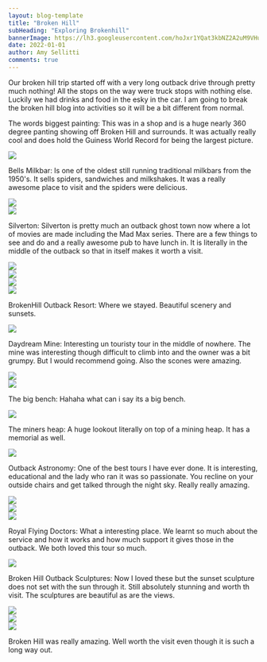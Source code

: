 ```yaml
---
layout: blog-template
title: "Broken Hill"
subHeading: "Exploring Brokenhill"
bannerImage: https://lh3.googleusercontent.com/hoJxr1YQat3kbNZ2A2uM9VHuhLALYibPJNsBoKVakOccID7xXqVhjpFdiuivL8pARHa-CN7ZOSioah5AI3mB3MZ8aK-lSHnp-wFj5SES3ghVOmW7uvWhsLVQI7JDn1YZguROeoNZiL8=w2400
date: 2022-01-01
author: Amy Sellitti
comments: true
---
```


Our broken hill trip started off with a very long outback drive through pretty much nothing! All the stops on the way were truck stops with nothing else. Luckily we had drinks and food in the esky in the car. I am going to break the broken hill blog into activities so it will be a bit different from normal.

The words biggest painting:
This was in a shop and is a huge nearly 360 degree panting showing off Broken Hill and surrounds. It was actually really cool and does hold the Guiness World Record for being the largest picture.
<div class="center-image"><img src="https://lh3.googleusercontent.com/gL83EdGhUw0oXQfrUzt1BIcD2Ba0Xd5hwODkbRjn3Pn43Mef9-GVDtF0aXF3PDfgZ2gw7Soc2OlY8KHuf1809qwS8N_k8ElS_vi9Nhv4Dz8lUWI160Ya0MScYrrH5NedmLjHS7eNAcM=w2400" /></div>

Bells Milkbar:
Is one of the oldest still running traditional milkbars from the 1950's. It sells spiders, sandwiches and milkshakes. It was a really awesome place to visit and the spiders were delicious. 

<div class="center-image"><img src="https://lh3.googleusercontent.com/u4xSdyUgFD_5u7pKpNM4GF8eIad_l8FRMzd8jqpo_EOETwSiMP8Ctbe6diErPkAJbuDVJZu9wwo6d7Ej5nNxSDPWC24P1a_lAWIn2oKqf066DF-j-3mtsIbfbjEQI_F6eK7Tcn-AGAI=w2400" /></div>
<div class="center-image"><img src="https://lh3.googleusercontent.com/hlM3wCJ94nORIRaqhkE5phxVXkj7fdNRHvss0IZyo6wbdmYtoELGQ4zZTSo3uxSvkdpQzYQOVFF9v5cdL8oOg1VNAo4LVykVIeSE-b1ninpRZleMZ8LzSlfQtltuIgC6h_wcLQ_AQvE=w2400" /></div>

Silverton:
Silverton is pretty much an outback ghost town now where a lot of movies are made including the Mad Max series. There are a few things to see and do and a really awesome pub to have lunch in. It is literally in the middle of the outback so that in itself makes it worth a visit.
<div class="center-image"><img src="https://lh3.googleusercontent.com/LxvBzQh-jzaWWoe4UcdErndGYYXw55kYRv8gwfoU9lNKWBfX2wKLMQNMhmVkKMe51gaZkjsfxj0E_YpmoN75fxAHd_wG-G8B0AKlDzMpdDP0HehZMpZCn2Dv4kwjd_xPXqmNg6US9rc=w2400" /></div>
<div class="center-image"><img src="https://lh3.googleusercontent.com/QO0uZ-cp8MNbmFegcZdTf47LMsWL7yowpkgEkx-jhEQc59SbrxYDsaS0Uf8hlN0XIBwHEOjfuiHW3mq_SYh8O6e2a-uR8eCi_pZwcU1NpYfCXQkMa269S8wwQZ8_ScnLV-8Tp4_m0No=w2400" /></div>
<div class="center-image"><img src="https://lh3.googleusercontent.com/rsbDH4u0pCYZF8HFzDQJEjQIGvwI0_LDkbo_PzzZMH4flwdiStcoM9DQO31NvFyA0DD31OfwdiZvNj8G__L0w3JLLwWqhvYEDdwgDIFAcHUPbH6tSZ83Vd55iBrw0y6kiv-LJsYyfKQ=w2400" /></div>
<div class="center-image"><img src="https://lh3.googleusercontent.com/3W_KtOunGYlJGkeX1uYXlR9UxdJ6Wl9tT9ZD7yRQwdhC4hycNlhwJ7poYP_Ul5TfwiLqSUO1qW_GS4ZfvfCSOLnExVt12I6qRwupFqTL5DGAFF5CIVdCoPXRTApozzIvk5Cg4hiu5pg=w2400" /></div>

BrokenHill Outback Resort:
Where we stayed. Beautiful scenery and sunsets. 
<div class="center-image"><img src="https://lh3.googleusercontent.com/HB-YTjktAZvunGZN34G3C_2Z4ZWEUueZsCZ5QeKSo5eqmcydF_qz6GdjFiR5kDZiYZSEtTRIPs0b-n_sNmM4AltX9Z4d0ZlDMgMiLFIyQBxD0G2xGafySCL3HrwAJcYJVen2pjVLXac=w2400" /></div>

Daydream Mine:
Interesting un touristy tour in the middle of nowhere. The mine was interesting though difficult to climb into and the owner was a bit grumpy. But I would recommend going. Also the scones were amazing. 
<div class="center-image"><img src="https://lh3.googleusercontent.com/Vxe6RCVU_e1uEIfqzWDOGOD06es49CPBMZBEkSl5CyilQzBS-EmRCZckGMol6tjFFsvCCPsgsV33vfm0vKHLraSAovxDMiLOVrwxKB6zwy00VG6nY9QxpwgikJ8ws5ww1N-j5OhRCLI=w2400" /></div>
<div class="center-image"><img src="https://lh3.googleusercontent.com/dkFFTDTuaSrA95d91ItfkGHhJERN9p8_VRpdFgGhmNM5tnTTgEKoiAdkZfXLSTK-wj0CKZNmPegDurh8yhO2dIAa3vBh-RTiYKtZStopzkysmGkAK_ug-8usRngUkf8hUT93LF1xtdw=w2400" /></div>

The big bench:
Hahaha what can i say its a big bench.
<div class="center-image"><img src="https://lh3.googleusercontent.com/-T5LCyoYZmvjM-95J5e80VtJsjhg9X_EWj8ywM_5kdmCNmY9Q0e3jBwqo-hKGmxZzJ8l_ivTFtMOa7cLpIoVMW0Hp89T2gpTHy-rTmmkoxQ9z84P9jIj8OG9lFVSFpzDjHvMxU21_J4=w2400" /></div>

The miners heap:
A huge lookout literally on top of a mining heap. It has a memorial as well. 
<div class="center-image"><img src="https://lh3.googleusercontent.com/D1RRlufjaxUG3Z6Su0K9A2aq-epib9WF6zT53_RZSiHW7FqYubuXstlrkGBCtZAIm5O0_a9H_11hUQVid2hNoKMBY3nz-i8QPqu3nHC8Dm4-qGSnLGZTMDbzJsTi9csGz1wKG29tpAE=w2400" /></div>

Outback Astronomy:
One of the best tours I have ever done. It is interesting, educational and the lady who ran it was so passionate. You recline on your outside chairs and get talked through the night sky. Really really amazing. 
<div class="center-image"><img src="https://lh3.googleusercontent.com/xs2LaVSHqDllvCr0pGibaZA0NuE4Tj7vEiuWkxkgrh5WPrMf5hcCW05G1COM8FpQwNksEaAF2NOU-dPgv0LpwCDzpefCRZxrltyCqGpRs3qHW_vcpaU--lW_uZFAAcrIKz3WBKy4i8k=w2400" /></div>
<div class="center-image"><img src="https://lh3.googleusercontent.com/5ekd3FJu6Vicrbo-yzjM_ucqFHhtowpXapgim5yTi6wZUQTpQpkLfdFf45Mcc8TFHzHapcboA_6LkscRfHTRLigxmn9M7eOQq0k34oD3M-NzVv1sOvUZPFCvx_qATtupLLY7e4rMN9M=w2400" /></div>
<div class="center-image"><img src="https://lh3.googleusercontent.com/BbTMQd4QjKbm9HZtOftq8qKEsajKa80u6v6ROgM4Jov20aowXfVvwp2dVwmcYrbDT8Q0CB--JssKVJisYsPNmFb18gSqlMeXC8nR2YI4EG_cwgSrYaFeVoDQ1bR7SqQ7m4pjlLjMxBw=w2400" /></div>

Royal Flying Doctors:
What a interesting place. We learnt so much about the service and how it works and how much support it gives those in the outback. We both loved this tour so much.  
<div class="center-image"><img src="https://lh3.googleusercontent.com/hoJxr1YQat3kbNZ2A2uM9VHuhLALYibPJNsBoKVakOccID7xXqVhjpFdiuivL8pARHa-CN7ZOSioah5AI3mB3MZ8aK-lSHnp-wFj5SES3ghVOmW7uvWhsLVQI7JDn1YZguROeoNZiL8=w2400" /></div>

Broken Hill Outback Sculptures:
Now I loved these but the sunset sculpture does not set with the sun through it. Still absolutely stunning and worth th visit. The sculptures are beautiful as are the views.

<div class="center-image"><img src="https://lh3.googleusercontent.com/sGGO-hs0zxDPYp9FN8HKpyGjvNOJNuPdPJV0SdeBOwLls2HiroiEo_bph-5dYtnwbLNqqcqc8y0ZA90I5w8QlOaWha1BnP-ScjSsWRSICnqFxBMgNSRiG90-JOXAgULcXQZ9XS3bxeA=w2400" /></div>
<div class="center-image"><img src="https://lh3.googleusercontent.com/9ZrOARZnEMB99-VwC9xKEJG3rRd8Cdce0uV4h4thn6xydKlDADKjYNjBIEuFizKeZd086cE1IQIgnFnZCCvXxiHzGXPaUryxmeixo5hKfDapU2dgIz_5XlzZC9OfvDdazCjD6mkSsnc=w2400" /></div>
<div class="center-image"><img src="https://lh3.googleusercontent.com/N5lrNt55tHOFoOTB44KrB6t3-tw7wJ3rp5dajoDpKHDB3hjc0k2vyA2eupIDm-B7HEzPqKHNRR0FF7VCHbwhKzfN06v7PvDxIg8V5AmG-icS0C6iZnoEc73_sSZnynzztp97mL6kfLw=w2400" /></div>

Broken Hill was really amazing. Well worth the visit even though it is such a long way out. 